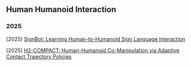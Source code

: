 ## Human Humanoid Interaction

### 2025

[2025] [SignBot: Learning Human-to-Humanoid Sign Language Interaction](https://arxiv.org/abs/2505.24266)

[2025] [H2-COMPACT: Human-Humanoid Co-Manipulation via Adaptive Contact Trajectory Policies](https://arxiv.org/abs/2505.17627)